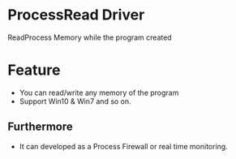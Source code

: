 # ProcessRead Driver
ReadProcess Memory while the program created

# Feature
- You can read/write any memory of the program
- Support Win10 & Win7 and so on.

## Furthermore
- It can developed as a Process Firewall or real time monitoring.
